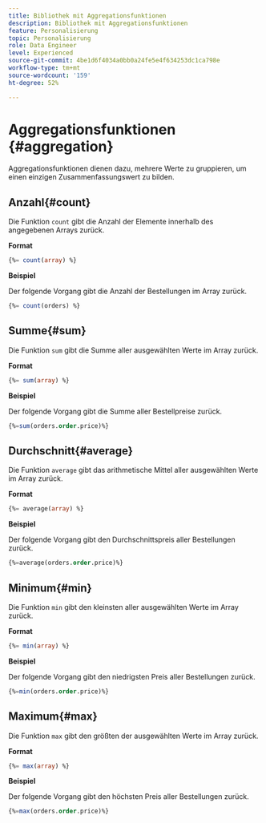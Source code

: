 ```yaml
---
title: Bibliothek mit Aggregationsfunktionen
description: Bibliothek mit Aggregationsfunktionen
feature: Personalisierung
topic: Personalisierung
role: Data Engineer
level: Experienced
source-git-commit: 4be1d6f4034a0bb0a24fe5e4f634253dc1ca798e
workflow-type: tm+mt
source-wordcount: '159'
ht-degree: 52%

---
```


# Aggregationsfunktionen {#aggregation}

Aggregationsfunktionen dienen dazu, mehrere Werte zu gruppieren, um einen einzigen Zusammenfassungswert zu bilden.

## Anzahl{#count}

Die Funktion `count` gibt die Anzahl der Elemente innerhalb des angegebenen Arrays zurück.

**Format**

```sql
{%= count(array) %}
```

**Beispiel**

Der folgende Vorgang gibt die Anzahl der Bestellungen im Array zurück.

```sql
{%= count(orders) %}
```

## Summe{#sum}

Die Funktion `sum` gibt die Summe aller ausgewählten Werte im Array zurück.

**Format**

```sql
{%= sum(array) %}
```

**Beispiel**

Der folgende Vorgang gibt die Summe aller Bestellpreise zurück.

```sql
{%=sum(orders.order.price)%}
```

## Durchschnitt{#average}

Die Funktion `average` gibt das arithmetische Mittel aller ausgewählten Werte im Array zurück.

**Format**

```sql
{%= average(array) %}
```

**Beispiel**

Der folgende Vorgang gibt den Durchschnittspreis aller Bestellungen zurück.

```sql
{%=average(orders.order.price)%}
```

## Minimum{#min}

Die Funktion `min` gibt den kleinsten aller ausgewählten Werte im Array zurück.

**Format**

```sql
{%= min(array) %}
```

**Beispiel**

Der folgende Vorgang gibt den niedrigsten Preis aller Bestellungen zurück.

```sql
{%=min(orders.order.price)%}
```

## Maximum{#max}

Die Funktion `max` gibt den größten der ausgewählten Werte im Array zurück.

**Format**

```sql
{%= max(array) %}
```

**Beispiel**

Der folgende Vorgang gibt den höchsten Preis aller Bestellungen zurück.

```sql
{%=max(orders.order.price)%}
```
